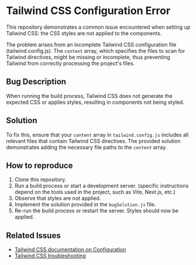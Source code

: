 # Tailwind CSS Configuration Error

This repository demonstrates a common issue encountered when setting up Tailwind CSS: the CSS styles are not applied to the components.

The problem arises from an incomplete Tailwind CSS configuration file (tailwind.config.js). The `content` array, which specifies the files to scan for Tailwind directives, might be missing or incomplete, thus preventing Tailwind from correctly processing the project's files.

## Bug Description

When running the build process, Tailwind CSS does not generate the expected CSS or applies styles, resulting in components not being styled.

## Solution

To fix this, ensure that your `content` array in `tailwind.config.js` includes all relevant files that contain Tailwind CSS directives. The provided solution demonstrates adding the necessary file paths to the `content` array.

## How to reproduce

1. Clone this repository.
2. Run a build process or start a development server.  (specific instructions depend on the tools used in the project, such as Vite, Next.js, etc.)
3. Observe that styles are not applied.
4. Implement the solution provided in the `bugSolution.js` file.
5. Re-run the build process or restart the server. Styles should now be applied.

## Related Issues

* [Tailwind CSS documentation on Configuration](https://tailwindcss.com/docs/configuration) 
* [Tailwind CSS troubleshooting](https://tailwindcss.com/docs/troubleshooting)